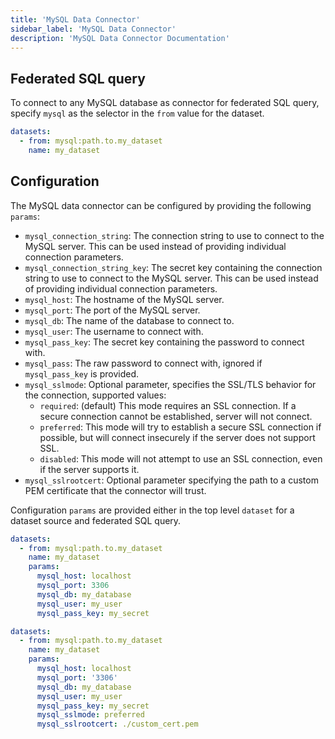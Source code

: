 ```yaml
---
title: 'MySQL Data Connector'
sidebar_label: 'MySQL Data Connector'
description: 'MySQL Data Connector Documentation'
---
```


## Federated SQL query

To connect to any MySQL database as connector for federated SQL query, specify `mysql` as the selector in the `from` value for the dataset.

```yaml
datasets:
  - from: mysql:path.to.my_dataset
    name: my_dataset
```

## Configuration

The MySQL data connector can be configured by providing the following `params`:

- `mysql_connection_string`: The connection string to use to connect to the MySQL server. This can be used instead of providing individual connection parameters.
- `mysql_connection_string_key`: The secret key containing the connection string to use to connect to the MySQL server. This can be used instead of providing individual connection parameters.
- `mysql_host`: The hostname of the MySQL server.
- `mysql_port`: The port of the MySQL server.
- `mysql_db`: The name of the database to connect to.
- `mysql_user`: The username to connect with.
- `mysql_pass_key`: The secret key containing the password to connect with.
- `mysql_pass`: The raw password to connect with, ignored if `mysql_pass_key` is provided.
- `mysql_sslmode`: Optional parameter, specifies the SSL/TLS behavior for the connection, supported values:
  - `required`: (default) This mode requires an SSL connection. If a secure connection cannot be established, server will not connect.
  - `preferred`: This mode will try to establish a secure SSL connection if possible, but will connect insecurely if the server does not support SSL.
  - `disabled`: This mode will not attempt to use an SSL connection, even if the server supports it.
- `mysql_sslrootcert`: Optional parameter specifying the path to a custom PEM certificate that the connector will trust.

Configuration `params` are provided either in the top level `dataset` for a dataset source and federated SQL query.

```yaml
datasets:
  - from: mysql:path.to.my_dataset
    name: my_dataset
    params:
      mysql_host: localhost
      mysql_port: 3306
      mysql_db: my_database
      mysql_user: my_user
      mysql_pass_key: my_secret
```

```yaml
datasets:
  - from: mysql:path.to.my_dataset
    name: my_dataset
    params:
      mysql_host: localhost
      mysql_port: '3306'
      mysql_db: my_database
      mysql_user: my_user
      mysql_pass_key: my_secret
      mysql_sslmode: preferred
      mysql_sslrootcert: ./custom_cert.pem
```
